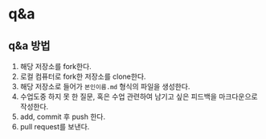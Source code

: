 # q&a

## q&a 방법
1. 해당 저장소를 fork한다.
2. 로컬 컴퓨터로 fork한 저장소를 clone한다.
3. 해당 저장소로 들어가 `본인이름.md` 형식의 파일을 생성한다.
4. 수업도중 하지 못 한 질문, 혹은 수업 관련하여 남기고 싶은 피드백을 마크다운으로 작성한다.
5. add, commit 후 push 한다.
6. pull request를 보낸다.
